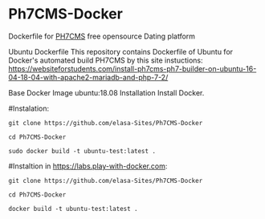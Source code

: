 # Ph7CMS-Docker
Dockerfile for [PH7CMS][1] free opensource Dating platform





Ubuntu Dockerfile
This repository contains Dockerfile of Ubuntu for Docker's automated build PH7CMS by this site instuctions:
https://websiteforstudents.com/install-ph7cms-ph7-builder-on-ubuntu-16-04-18-04-with-apache2-mariadb-and-php-7-2/


Base Docker Image
ubuntu:18.08
Installation
Install Docker.

#Instalation:

`git clone https://github.com/elasa-Sites/Ph7CMS-Docker`

`cd Ph7CMS-Docker`

`sudo docker build -t ubuntu-test:latest .`

#Instaltion in https://labs.play-with-docker.com:

`git clone https://github.com/elasa-Sites/Ph7CMS-Docker`

`cd Ph7CMS-Docker`

`docker build -t ubuntu-test:latest .`

  [1]: https://github.com/pH7Software/pH7-Social-Dating-CMS
